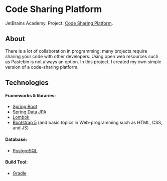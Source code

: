 # Code Sharing Platform
JetBrains Academy. Project: [Code Sharing Platform](https://hyperskill.org/projects/130?track=12).

## About
There is a lot of collaboration in programming: many projects require sharing your code with other developers. 
Using open web resources such as Pastebin is not always an option. In this project, I created my own simple 
version of a code-sharing platform.

## Technologies

#### Frameworks & libraries:
* [Spring Boot](https://spring.io/projects/spring-boot)
* [Spring Data JPA](https://spring.io/projects/spring-data-jpa)
* [Lombok](https://projectlombok.org/)
* [Bootstrap 5](https://getbootstrap.com/) (and basic topics in Web-programming such as HTML, CSS, and JS)

#### Database:
* [PostgreSQL](https://www.postgresql.org/)

#### Build Tool:
* [Gradle](https://gradle.org/)
